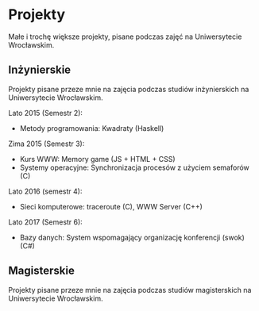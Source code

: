 # Projekty

Małe i trochę większe projekty, pisane podczas zajęć na Uniwersytecie Wrocławskim.

## Inżynierskie

Projekty pisane przeze mnie na zajęcia podczas studiów inżynierskich na Uniwersytecie Wrocławskim.

Lato 2015 (Semestr 2):

- Metody programowania: Kwadraty (Haskell)

Zima 2015 (Semestr 3):

- Kurs WWW: Memory game (JS + HTML + CSS)
- Systemy operacyjne: Synchronizacja procesów z użyciem semaforów (C)

Lato 2016 (semestr 4):

- Sieci komputerowe: traceroute (C), WWW Server (C++)

Lato 2017 (Semestr 6):

- Bazy danych: System wspomagający organizację konferencji (swok) (C#)

## Magisterskie

Projekty pisane przeze mnie na zajęcia podczas studiów magisterskich na Uniwersytecie Wrocławskim.
